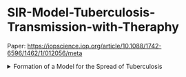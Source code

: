 # SIR-Model-Tuberculosis-Transmission-with-Theraphy
Paper: https://iopscience.iop.org/article/10.1088/1742-6596/1462/1/012056/meta

<details>
<summary>Formation of a Model for the Spread of Tuberculosis</summary>
hash
</details>
